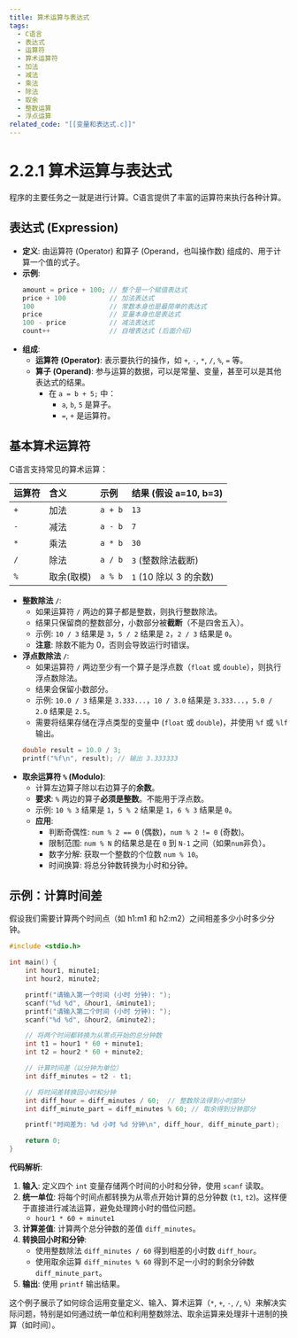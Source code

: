 ```yaml
---
title: 算术运算与表达式
tags:
  - C语言
  - 表达式
  - 运算符
  - 算术运算符
  - 加法
  - 减法
  - 乘法
  - 除法
  - 取余
  - 整数运算
  - 浮点运算
related_code: "[[变量和表达式.c]]"
---
```


# 2.2.1 算术运算与表达式

程序的主要任务之一就是进行计算。C语言提供了丰富的运算符来执行各种计算。

## 表达式 (Expression)

-   **定义**: 由运算符 (Operator) 和算子 (Operand，也叫操作数) 组成的、用于计算一个值的式子。
-   **示例**:
    ```c
    amount = price + 100; // 整个是一个赋值表达式
    price + 100           // 加法表达式
    100                   // 常数本身也是最简单的表达式
    price                 // 变量本身也是表达式
    100 - price           // 减法表达式
    count++               // 自增表达式 (后面介绍)
    ```
-   **组成**:
    -   **运算符 (Operator)**: 表示要执行的操作，如 `+`, `-`, `*`, `/`, `%`, `=` 等。
    -   **算子 (Operand)**: 参与运算的数据，可以是常量、变量，甚至可以是其他表达式的结果。
        -   在 `a = b + 5;` 中：
            -   `a`, `b`, `5` 是算子。
            -   `=`, `+` 是运算符。

## 基本算术运算符

C语言支持常见的算术运算：

| 运算符 | 含义     | 示例      | 结果 (假设 a=10, b=3) |
| :-- | :----- | :------ | :---------------- |
| `+` | 加法     | `a + b` | `13`              |
| `-` | 减法     | `a - b` | `7`               |
| `*` | 乘法     | `a * b` | `30`              |
| `/` | 除法     | `a / b` | `3` (整数除法截断)      |
| `%` | 取余(取模) | `a % b` | `1` (10 除以 3 的余数) |

-   **整数除法 `/`**:
    -   如果运算符 `/` 两边的算子都是整数，则执行整数除法。
    -   结果只保留商的整数部分，小数部分被**截断**（不是四舍五入）。
    -   示例: `10 / 3` 结果是 `3`，`5 / 2` 结果是 `2`，`2 / 3` 结果是 `0`。
    -   **注意**: 除数不能为 0，否则会导致运行时错误。
-   **浮点数除法 `/`**:
    -   如果运算符 `/` 两边至少有一个算子是浮点数（`float` 或 `double`），则执行浮点数除法。
    -   结果会保留小数部分。
    -   示例: `10.0 / 3` 结果是 `3.333...`，`10 / 3.0` 结果是 `3.333...`，`5.0 / 2.0` 结果是 `2.5`。
    -   需要将结果存储在浮点类型的变量中 (`float` 或 `double`)，并使用 `%f` 或 `%lf` 输出。
    ```c
    double result = 10.0 / 3;
    printf("%f\n", result); // 输出 3.333333
    ```
-   **取余运算符 `%` (Modulo)**:
    -   计算左边算子除以右边算子的**余数**。
    -   **要求**: `%` 两边的算子**必须是整数**。不能用于浮点数。
    -   示例: `10 % 3` 结果是 `1`，`5 % 2` 结果是 `1`，`6 % 3` 结果是 `0`。
    -   **应用**:
        -   判断奇偶性: `num % 2 == 0` (偶数)，`num % 2 != 0` (奇数)。
        -   限制范围: `num % N` 的结果总是在 `0` 到 `N-1` 之间（如果`num`非负）。
        -   数字分解: 获取一个整数的个位数 `num % 10`。
        -   时间换算: 将总分钟数转换为小时和分钟。

## 示例：计算时间差

假设我们需要计算两个时间点（如 h1:m1 和 h2:m2）之间相差多少小时多少分钟。

```c
#include <stdio.h>

int main() {
    int hour1, minute1;
    int hour2, minute2;

    printf("请输入第一个时间 (小时 分钟): ");
    scanf("%d %d", &hour1, &minute1);
    printf("请输入第二个时间 (小时 分钟): ");
    scanf("%d %d", &hour2, &minute2);

    // 将两个时间都转换为从零点开始的总分钟数
    int t1 = hour1 * 60 + minute1;
    int t2 = hour2 * 60 + minute2;

    // 计算时间差（以分钟为单位）
    int diff_minutes = t2 - t1;

    // 将时间差转换回小时和分钟
    int diff_hour = diff_minutes / 60;  // 整数除法得到小时部分
    int diff_minute_part = diff_minutes % 60; // 取余得到分钟部分

    printf("时间差为: %d 小时 %d 分钟\n", diff_hour, diff_minute_part);

    return 0;
}
```

**代码解析**:

1.  **输入**: 定义四个 `int` 变量存储两个时间的小时和分钟，使用 `scanf` 读取。
2.  **统一单位**: 将每个时间点都转换为从零点开始计算的总分钟数 (`t1`, `t2`)。这样便于直接进行减法运算，避免处理跨小时的借位问题。
    -   `hour1 * 60 + minute1`
3.  **计算差值**: 计算两个总分钟数的差值 `diff_minutes`。
4.  **转换回小时和分钟**:
    -   使用整数除法 `diff_minutes / 60` 得到相差的小时数 `diff_hour`。
    -   使用取余运算 `diff_minutes % 60` 得到不足一小时的剩余分钟数 `diff_minute_part`。
5.  **输出**: 使用 `printf` 输出结果。

这个例子展示了如何综合运用变量定义、输入、算术运算（`*`, `+`, `-`, `/`, `%`）来解决实际问题，特别是如何通过统一单位和利用整数除法、取余运算来处理非十进制的换算（如时间）。 